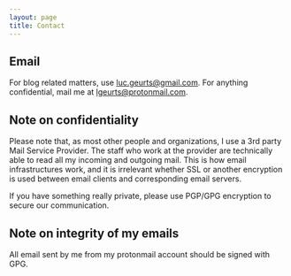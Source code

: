 ```yaml
---
layout: page
title: Contact
---
```


Email
-----

For blog related matters, use luc.geurts@gmail.com. For anything confidential, mail me at lgeurts@protonmail.com.

Note on confidentiality
-----------------------

Please note that, as most other people and organizations, I use a 3rd party Mail Service Provider. The staff who work at the provider are technically able to read all my incoming and outgoing mail. This is how email infrastructures work, and it is irrelevant whether SSL or another encryption is used between email clients and corresponding email servers. 

If you have something really private, please use PGP/GPG encryption to secure our communication.

Note on integrity of my emails
------------------------------

All email sent by me from my protonmail account should be signed with GPG.
